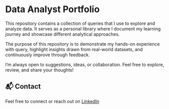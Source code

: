 # Data Analyst Portfolio

This repository contains a collection of queries that I use to explore and analyze data. It serves as a personal library where I document my learning journey and showcase different analytical approaches.

The purpose of this repository is to demonstrate my hands-on experience with query, highlight insights drawn from real-world datasets, and continuously improve through feedback.

I’m always open to suggestions, ideas, or collaboration. Feel free to explore, review, and share your thoughts!

## 📬 Contact
Feel free to connect or reach out on [LinkedIn](https://www.linkedin.com/in/sarirahm)  
